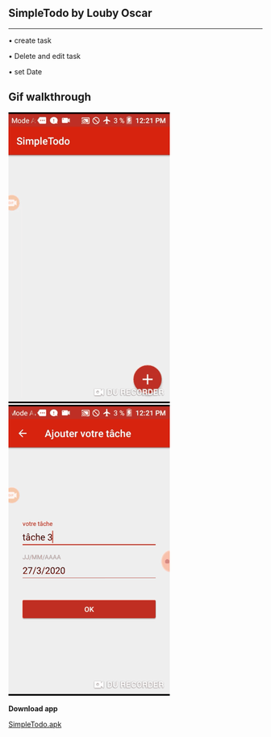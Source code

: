 ## SimpleTodo by Louby Oscar

---
• create task

• Delete and edit task

• set Date

**Gif walkthrough**
---
<img src="walkthrough_1.gif"/>
<img src="walkthrough_2.gif"/>

**Download app**

<a href="https://github.com/louby-oscar/SimpleTodo/raw/master/simpletodo.apk">SimpleTodo.apk</a>

